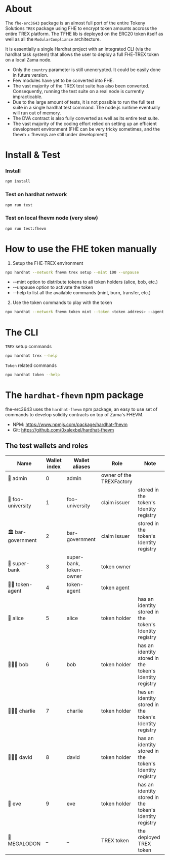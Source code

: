 # About

The `fhe-erc3643` package is an almost full port of the entire Tokeny Solutions `TREX` package using FHE to encrypt token amounts 
accross the entire TREX platform. The TFHE lib is deployed on the ERC20 token itself as well as all the `ModularCompliance` architecture.

It is essentially a single Hardhat project with an integrated CLI (via the hardhat task system) that allows the user to deploy a full FHE-TREX token on a local Zama node.

- Only the `country` parameter is still unencrypted. It could be easily done in future version.
- Few modules have yet to be converted into FHE.
- The vast majority of the TREX test suite has also been converted. Consequently, running the test suite on a real node is currently impracticable.
- Due to the large amount of tests, it is not possible to run the full test suite in a single hardhat test command. The node.js runtime eventually will run out of memory.
- The DVA contract is also fully converted as well as its entire test suite.
- The vast majority of the coding effort relied on setting up an efficient development environment (FHE can be very tricky sometimes, and the fhevm + fhevmjs are still under development)

# Install & Test

### Install

```bash
npm install
```

### Test on hardhat network

```bash
npm run test
```

### Test on local fhevm node (very slow)

```bash
npm run test:fhevm
```

# How to use the FHE token manually

1. Setup the FHE-TREX environment

```bash
npx hardhat --network fhevm trex setup --mint 100 --unpause
```
- --mint option to distribute tokens to all token holders (alice, bob, etc.)
- --unpause option to activate the token
- --help to list all the available commands (mint, burn, transfer, etc.)

2. Use the token commands to play with the token

```bash
npx hardhat --network fhevm token mint --token <token address> --agent "token-agent" --user alice --amount 10n
```

# The CLI

`TREX` setup commands

```bash
npx hardhat trex --help
```

`Token` related commands

```bash
npx hardhat token --help
```

# The `hardhat-fhevm` npm package

fhe-erc3643 uses the `hardhat-fhevm` npm package, an easy to use set of commands to develop solidity contracts on top of Zama's FHEVM. 
- NPM: https://www.npmjs.com/package/hardhat-fhevm
- Git: https://github.com/0xalexbel/hardhat-fhevm


## The test wallets and roles

| Name  | Wallet index  | Wallet aliases  | Role  | Note  |
|---|---|---|---|---|
| 🚀 admin  |  0  | admin  |  owner of the TREXFactory |   |
|  🏫 foo-university  |  1 | foo-university  | claim issuer  | stored in the token's Identity registry  |
|  🏛️ bar-government  |  2 | bar-government  | claim issuer  | stored in the token's Identity registry  |
|  🏦 super-bank  |  3 | super-bank, token-owner  |token owner  |   |
|  👨‍🚀 token-agent  |  4 | token-agent  | token agent  |   |
|  👩 alice  |  5 | alice  | token holder  | has an identity stored in the token's Identity registry |
|  👱🏼‍♂️ bob  |  6 | bob  | token holder  | has an identity stored in the token's Identity registry |
|  👱🏼‍♂️ charlie  |  7 | charlie  | token holder  | has an identity stored in the token's Identity registry |
|  👱🏼‍♂️ david  |  8 | david  | token holder  | has an identity stored in the token's Identity registry |
|  👩 eve  |  9 | eve  | token holder  | has an identity stored in the token's Identity registry |
|  🦈 MEGALODON  |  _ | _  | TREX token  | the deployed TREX token |
